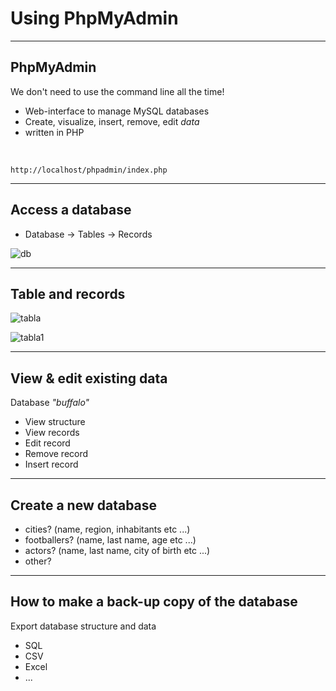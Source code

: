 


# Using PhpMyAdmin



---

## PhpMyAdmin

We don't need to use the command line all the time!

- Web-interface to manage MySQL databases
- Create, visualize, insert, remove, edit *data*
- written in PHP

&nbsp;

    http://localhost/phpadmin/index.php

---

## Access a database

* Database &rarr; Tables &rarr; Records

![db](img/database.png "Database view")

---

## Table and records

![tabla](img/tabla.png "Table view")

![tabla1](img/tabla1.png "Record view")

---

## View & edit existing data

Database *"buffalo"*

- View structure
- View records
- Edit record
- Remove record
- Insert record

---

## Create a new database

- cities? (name, region, inhabitants etc ...)
- footballers? (name, last name, age etc ...)
- actors? (name, last name, city of birth etc ...)
- other?

---

## How to make a back-up copy of the database

Export database structure and data

- SQL
- CSV
- Excel
- ... 


